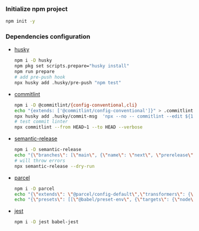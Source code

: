 ### Initialize npm project

  ```bash
  npm init -y
 ```

### Dependencies configuration

- [husky](https://github.com/typicode/husky)

  ```bash
  npm i -D husky
  npm pkg set scripts.prepare="husky install"
  npm run prepare
  # add pre-push hook
  npx husky add .husky/pre-push "npm test"
  ```

- [commitlint](https://github.com/conventional-changelog/commitlint)

  ```bash
  npm i -D @commitlint/{config-conventional,cli}
  echo "{extends: ['@commitlint/config-conventional']}" > .commitlintrc
  npx husky add .husky/commit-msg  'npx --no -- commitlint --edit ${1}'
  # test commit linter
  npx commitlint --from HEAD~1 --to HEAD --verbose
  ```

- [semantic-release](https://github.com/semantic-release/semantic-release)

  ```bash
  npm i -D semantic-release
  echo "{\"branches\": [\"main\", {\"name\": \"next\", \"prerelease\": true}]}" > .releaserc
  # will throw errors
  npx semantic-release --dry-run

  ```

- [parcel](https://github.com/parcel-bundler/parcel)

  ```bash
  npm i -D parcel
  echo "{\"extends\": \"@parcel/config-default\",\"transformers\": {\"*.{js,mjs,jsx,cjs,ts,tsx}\": [\"@parcel/transformer-js\",\"@parcel/transformer-react-refresh-wrap\"]}}" > .parcelrc
  echo "{\"presets\": [[\"@babel/preset-env\", {\"targets\": {\"node\": \"current\"}}]]}" > .babelrc

  ```

- [jest](https://github.com/facebook/jest)

  ```bash
  npm i -D jest babel-jest
  ```
